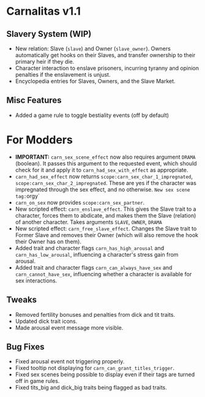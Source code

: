 # Carnalitas v1.1

## Slavery System (WIP)

* New relation: Slave (`slave`) and Owner (`slave_owner`). Owners automatically get hooks on their Slaves, and transfer ownership to their primary heir if they die.
* Character interaction to enslave prisoners, incurring tyranny and opinion penalties if the enslavement is unjust.
* Encyclopedia entries for Slaves, Owners, and the Slave Market.

## Misc Features

* Added a game rule to toggle bestiality events (off by default)

# For Modders
* **IMPORTANT:** `carn_sex_scene_effect` now also requires argument `DRAMA` (boolean). It passes this argument to the requested event, which should check for it and apply it to `carn_had_sex_with_effect` as appropriate.
* `carn_had_sex_effect` now returns `scope:carn_sex_char_1_impregnated`, `scope:carn_sex_char_2_impregnated`. These are yes if the character was impregnated through the sex effect, and no otherwise.
` New sex scene tag: `orgy`
* `carn_on_sex` now provides `scope:carn_sex_partner`.
* New scripted effect: `carn_enslave_effect`. This gives the Slave trait to a character, forces them to abdicate, and makes them the Slave (relation) of another character. Takes arguments `SLAVE`, `OWNER`, `DRAMA`
* New scripted effect: `carn_free_slave_effect`. Changes the Slave trait to Former Slave and removes their Owner (which will also remove the hook their Owner has on them).
* Added trait and character flags `carn_has_high_arousal` and `carn_has_low_arousal`, influencing a character's stress gain from arousal.
* Added trait and character flags `carn_can_always_have_sex` and `carn_cannot_have_sex`, influencing whether a character is available for sex interactions.

## Tweaks

* Removed fertility bonuses and penalties from dick and tit traits.
* Updated dick trait icons.
* Made arousal event message more visible.

## Bug Fixes

* Fixed arousal event not triggering properly.
* Fixed tooltip not displaying for `carn_can_grant_titles_trigger`.
* Fixed sex scenes being possible to display even if their tags are turned off in game rules.
* Fixed tits_big and dick_big traits being flagged as bad traits.
